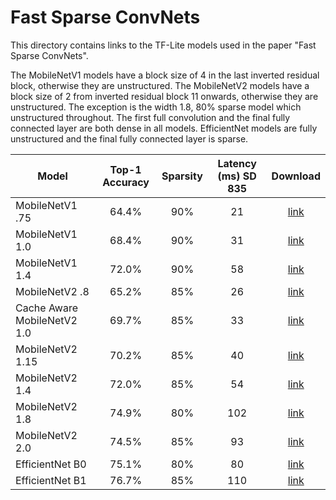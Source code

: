 # Fast Sparse ConvNets

This directory contains links to the TF-Lite models used in the paper "Fast Sparse ConvNets".

The MobileNetV1 models have a block size of 4 in the last inverted residual block, otherwise they are unstructured. The MobileNetV2 models have a block size of 2 from inverted residual block 11 onwards, otherwise they are unstructured. The exception is the width 1.8, 80% sparse model which unstructured throughout. The first full convolution and the final fully connected layer are both dense in all models. EfficientNet models are fully unstructured and the final fully connected layer is sparse.

| Model | Top-1 Accuracy | Sparsity | Latency (ms) SD 835 | Download |
|-------|:----------------:|:----------:|:---------------------:|:----------:|
| MobileNetV1 .75  | 64.4% | 90% | 21 | [link](https://storage.googleapis.com/fast-convnets/tflite-models/mbv1_.75_12_90_64.4.tflite)
| MobileNetV1 1.0  | 68.4% | 90% | 31 | [link](https://storage.googleapis.com/fast-convnets/tflite-models/mbv1_1.0_12_90_68.4.tflite)
| MobileNetV1 1.4  | 72.0% | 90% | 58 | [link](https://storage.googleapis.com/fast-convnets/tflite-models/mbv1_1.4_12_90_72.0.tflite)
| MobileNetV2 .8   | 65.2% | 85% | 26 |[link](https://storage.googleapis.com/fast-convnets/tflite-models/mbv2_.80_11-16b2_85_65_2.tflite)
| Cache Aware MobileNetV2 1.0 | 69.7% | 85% | 33 | [link](https://storage.googleapis.com/fast-convnets/tflite-models/humannasnet_1.0_x_85_69_7.tflite)
| MobileNetV2 1.15 | 70.2% | 85% | 40 | [link](https://storage.googleapis.com/fast-convnets/tflite-models/mbv2_1.15_11-16b2_85_70_2.tflite)
| MobileNetV2 1.4  | 72.0% | 85% | 54 | [link](https://storage.googleapis.com/fast-convnets/tflite-models/mbv2_1.4_11-16b2_85_72_0.tflite)
| MobileNetV2 1.8  | 74.9% | 80% | 102 | [link](https://storage.googleapis.com/fast-convnets/tflite-models/mbv2_1.8_x_80_74.9.tflite)
| MobileNetV2 2.0  | 74.5% | 85% | 93 | [link](https://storage.googleapis.com/fast-convnets/tflite-models/mbv2_2.0_11-16b2_85_74_5.tflite)
| EfficientNet B0  | 75.1% | 80% | 80 | [link](https://storage.googleapis.com/fast-convnets/tflite-models/en_b0_x_80_75_0.tflite)
| EfficientNet B1  | 76.7% | 85% | 110 | [link](https://storage.googleapis.com/fast-convnets/tflite-models/en_b1_x_85_76.7.tflite)
